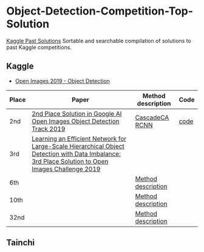 # Object-Detection-Competition-Top-Solution

[Kaggle Past Solutions]( http://ndres.me/kaggle-past-solutions/) Sortable and searchable compilation of solutions to past Kaggle competitions.

## Kaggle

- [Open Images 2019 - Object Detection]( https://www.kaggle.com/c/open-images-2019-object-detection )

| Place | Paper |Method description | Code |
| ------ | ------ | ------ | ------ |
|  2nd  | [2nd Place Solution in Google AI Open Images Object Detection Track 2019](https://arxiv.org/abs/1911.07171) | [CascadeCA RCNN](https://github.com/PaddlePaddle/PaddleDetection/blob/release/0.1/docs/OIDV5_BASELINE_MODEL.md) | [code](https://github.com/PaddlePaddle/PaddleDetection/tree/release/0.1/configs/obj365)|
|  3rd  | [Learning an Efficient Network for Large-Scale Hierarchical Object Detection with Data Imbalance: 3rd Place Solution to Open Images Challenge 2019](https://arxiv.org/abs/1910.12044) |
|  6th  | | [Method description](https://www.kaggle.com/c/open-images-2019-object-detection/discussion/110953) |
| 10th  | | [Method description](https://www.kaggle.com/c/open-images-2019-object-detection/discussion/111266) |
| 32nd  | | [Method description](https://storage.googleapis.com/kaggle-forum-message-attachments/639281/14228/solution.pdf) |

## Tainchi





